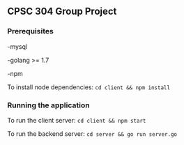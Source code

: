 ## CPSC 304 Group Project

### Prerequisites

-mysql

-golang >= 1.7

-npm

To install node dependencies:
```cd client && npm install```

### Running the application
To run the client server:
```cd client && npm start```

To run the backend server:
```cd server && go run server.go```

